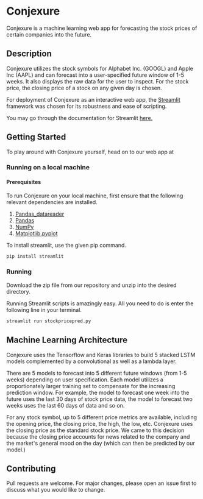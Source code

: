 # Conjexure

Conjexure is a machine learning web app for forecasting the stock prices of certain companies into the future.

## Description
Conjexure utilizes the stock symbols for Alphabet Inc. (GOOGL) and Apple Inc (AAPL) and can forecast into a user-specified future window of 1-5 weeks. It also displays the raw data for the user to inspect. For the stock price, the closing price of a stock on any given day is chosen.

For deployment of Conjexure as an interactive web app, the [Streamlit](https://www.streamlit.io) framework was chosen for its robustness and ease of scripting.

You may go through the documentation for Streamlit [here.](https://docs.streamlit.io/en/stable/)


## Getting Started

To play around with Conjexure yourself, head on to our web app at

### Running on a local machine
#### Prerequisites

To run Conjexure on your local machine, first ensure that the following relevant dependencies are installed.

1. [Pandas_datareader](https://pandas-datareader.readthedocs.io/en/latest/)
2. [Pandas](https://pandas.pydata.org)
3. [NumPy](numpy.org)
4. [Matplotlib.pyplot](https://matplotlib.org/api/pyplot_api.html)

To install streamlit, use the given pip command.
```bash
pip install streamlit
```
### Running 
Download the zip file from our repository and unzip into the desired directory.

Running Streamlit scripts is amazingly easy. All you need to do is enter the following line in your terminal.

```bash
streamlit run stockpricepred.py
```

## Machine Learning Architecture

Conjexure uses the Tensorflow and Keras libraries to build 5 stacked LSTM models complemented by a convolutional as well as a lambda layer.

There are 5 models to forecast into 5 different future windows (from 1-5 weeks) depending on user specification. Each model utilizes a proportionately larger training set to compensate for the increasing prediction window. For example, the model to forecast one week into the future uses the last 30 days of stock price data, the model to forecast two weeks uses the last 60 days of data and so on.

For any stock symbol, up to 5 different price metrics are available, including the opening price, the closing price, the high, the low, etc. Conjexure uses the closing price as the standard stock price. We came to this decision because the closing price accounts for news related to the company and the market's general mood on the day (which can then be predicted by our model.)

## Contributing
Pull requests are welcome. For major changes, please open an issue first to discuss what you would like to change.
